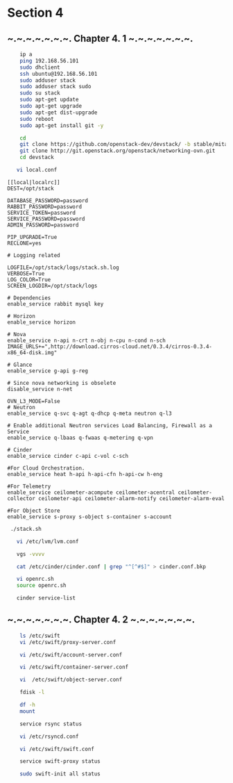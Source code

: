 Section 4
=========

~.~.~.~.~.~.~. Chapter 4. 1 ~.~.~.~.~.~.~.
---------

```bash
    ip a 
    ping 192.168.56.101
    sudo dhclient
    ssh ubuntu@192.168.56.101
    sudo adduser stack
    sudo adduser stack sudo
    sudo su stack
    sudo apt-get update
    sudo apt-get upgrade
    sudo apt-get dist-upgrade
    sudo reboot
    sudo apt-get install git -y
```

```bash
    cd
    git clone https://github.com/openstack-dev/devstack/ -b stable/mitaka
    git clone http://git.openstack.org/openstack/networking-ovn.git
    cd devstack
```

```bash
   vi local.conf
```
    
    [[local|localrc]]
    DEST=/opt/stack
    
    DATABASE_PASSWORD=password
    RABBIT_PASSWORD=password
    SERVICE_TOKEN=password
    SERVICE_PASSWORD=password
    ADMIN_PASSWORD=password
    
    PIP_UPGRADE=True
    RECLONE=yes
    
    # Logging related
    
    LOGFILE=/opt/stack/logs/stack.sh.log
    VERBOSE=True
    LOG_COLOR=True
    SCREEN_LOGDIR=/opt/stack/logs
    
    # Dependencies 
    enable_service rabbit mysql key
    
    # Horizon
    enable_service horizon
    
    # Nova
    enable_service n-api n-crt n-obj n-cpu n-cond n-sch
    IMAGE_URLS+=",http://download.cirros-cloud.net/0.3.4/cirros-0.3.4-x86_64-disk.img"
    
    # Glance
    enable_service g-api g-reg
    
    # Since nova networking is obselete
    disable_service n-net

    OVN_L3_MODE=False
    # Neutron
    enable_service q-svc q-agt q-dhcp q-meta neutron q-l3
    
    # Enable additional Neutron services Load Balancing, Firewall as a Service
    enable_service q-lbaas q-fwaas q-metering q-vpn
    
    # Cinder
    enable_service cinder c-api c-vol c-sch
    
    #For Cloud Orchestration.
    enable_service heat h-api h-api-cfn h-api-cw h-eng
    
    #For Telemetry
    enable_service ceilometer-acompute ceilometer-acentral ceilometer-collector ceilometer-api ceilometer-alarm-notify ceilometer-alarm-eval
    
    #For Object Store
    enable_service s-proxy s-object s-container s-account

    
 ```bash
  ./stack.sh
 ```
   
 ```bash
    vi /etc/lvm/lvm.conf
 ```
 
 ```bash
    vgs -vvvv
 ```
 
 ```bash
    cat /etc/cinder/cinder.conf | grep "^[^#$]" > cinder.conf.bkp
 ```
 
 ```bash
    vi openrc.sh
    source openrc.sh
 ```
 
 ```bash
    cinder service-list
 ```
 
 
~.~.~.~.~.~.~. Chapter 4. 2 ~.~.~.~.~.~.~.
---------

```bash
    ls /etc/swift
    vi /etc/swift/proxy-server.conf
```
```bash
    vi /etc/swift/account-server.conf 
```
```bash
    vi /etc/swift/container-server.conf
```

```bash
    vi  /etc/swift/object-server.conf 
```
```bash
    fdisk -l
```
```bash
    df -h
    mount 
```

```bash
    service rsync status
```
```bash
    vi /etc/rsyncd.conf
```
```bash
    vi /etc/swift/swift.conf 
```
```bash
    service swift-proxy status
```
```bash
    sudo swift-init all status
```
